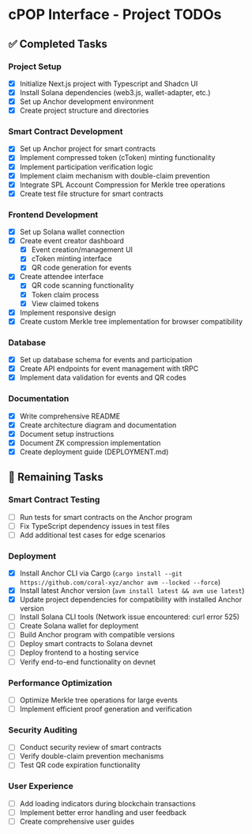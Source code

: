 # cPOP Interface - Project TODOs

## ✅ Completed Tasks

### Project Setup
- [x] Initialize Next.js project with Typescript and Shadcn UI
- [x] Install Solana dependencies (web3.js, wallet-adapter, etc.)
- [x] Set up Anchor development environment
- [x] Create project structure and directories

### Smart Contract Development
- [x] Set up Anchor project for smart contracts
- [x] Implement compressed token (cToken) minting functionality
- [x] Implement participation verification logic
- [x] Implement claim mechanism with double-claim prevention
- [x] Integrate SPL Account Compression for Merkle tree operations
- [x] Create test file structure for smart contracts

### Frontend Development
- [x] Set up Solana wallet connection
- [x] Create event creator dashboard
  - [x] Event creation/management UI
  - [x] cToken minting interface
  - [x] QR code generation for events
- [x] Create attendee interface
  - [x] QR code scanning functionality
  - [x] Token claim process
  - [x] View claimed tokens
- [x] Implement responsive design
- [x] Create custom Merkle tree implementation for browser compatibility

### Database
- [x] Set up database schema for events and participation
- [x] Create API endpoints for event management with tRPC
- [x] Implement data validation for events and QR codes

### Documentation
- [x] Write comprehensive README
- [x] Create architecture diagram and documentation
- [x] Document setup instructions
- [x] Document ZK compression implementation
- [x] Create deployment guide (DEPLOYMENT.md)

## 🔄 Remaining Tasks

### Smart Contract Testing
- [ ] Run tests for smart contracts on the Anchor program
- [ ] Fix TypeScript dependency issues in test files
- [ ] Add additional test cases for edge scenarios

### Deployment
- [x] Install Anchor CLI via Cargo (`cargo install --git https://github.com/coral-xyz/anchor avm --locked --force`)
- [x] Install latest Anchor version (`avm install latest && avm use latest`)
- [x] Update project dependencies for compatibility with installed Anchor version
- [ ] Install Solana CLI tools (Network issue encountered: curl error 525)
- [ ] Create Solana wallet for deployment
- [ ] Build Anchor program with compatible versions
- [ ] Deploy smart contracts to Solana devnet
- [ ] Deploy frontend to a hosting service
- [ ] Verify end-to-end functionality on devnet

### Performance Optimization
- [ ] Optimize Merkle tree operations for large events
- [ ] Implement efficient proof generation and verification

### Security Auditing
- [ ] Conduct security review of smart contracts
- [ ] Verify double-claim prevention mechanisms
- [ ] Test QR code expiration functionality

### User Experience
- [ ] Add loading indicators during blockchain transactions
- [ ] Implement better error handling and user feedback
- [ ] Create comprehensive user guides
